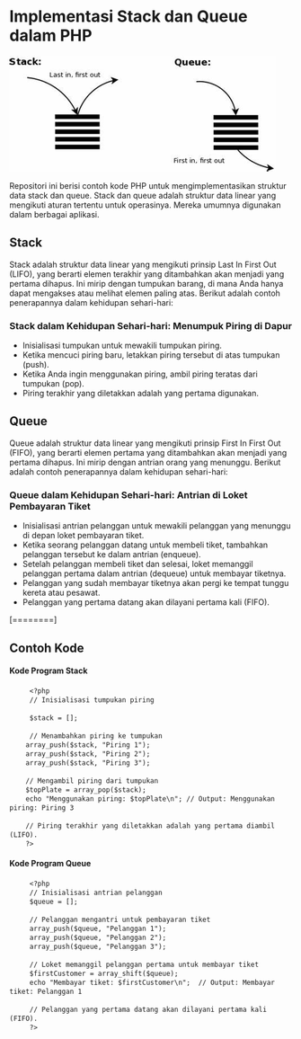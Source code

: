 # Implementasi Stack dan Queue dalam PHP

![Stack dan Queue](image/img1.jpeg)

Repositori ini berisi contoh kode PHP untuk mengimplementasikan struktur data stack dan queue. Stack dan queue adalah struktur data linear yang mengikuti aturan tertentu untuk operasinya. Mereka umumnya digunakan dalam berbagai aplikasi.

## Stack

Stack adalah struktur data linear yang mengikuti prinsip Last In First Out (LIFO), yang berarti elemen terakhir yang ditambahkan akan menjadi yang pertama dihapus. Ini mirip dengan tumpukan barang, di mana Anda hanya dapat mengakses atau melihat elemen paling atas. Berikut adalah contoh penerapannya dalam kehidupan sehari-hari:

### Stack dalam Kehidupan Sehari-hari: Menumpuk Piring di Dapur

- Inisialisasi tumpukan untuk mewakili tumpukan piring.
- Ketika mencuci piring baru, letakkan piring tersebut di atas tumpukan (push).
- Ketika Anda ingin menggunakan piring, ambil piring teratas dari tumpukan (pop).
- Piring terakhir yang diletakkan adalah yang pertama digunakan.

## Queue

Queue adalah struktur data linear yang mengikuti prinsip First In First Out (FIFO), yang berarti elemen pertama yang ditambahkan akan menjadi yang pertama dihapus. Ini mirip dengan antrian orang yang menunggu. Berikut adalah contoh penerapannya dalam kehidupan sehari-hari:

### Queue dalam Kehidupan Sehari-hari: Antrian di Loket Pembayaran Tiket

- Inisialisasi antrian pelanggan untuk mewakili pelanggan yang menunggu di depan loket pembayaran tiket.
- Ketika seorang pelanggan datang untuk membeli tiket, tambahkan pelanggan tersebut ke dalam antrian (enqueue).
- Setelah pelanggan membeli tiket dan selesai, loket memanggil pelanggan pertama dalam antrian (dequeue) untuk membayar tiketnya.
- Pelanggan yang sudah membayar tiketnya akan pergi ke tempat tunggu kereta atau pesawat.
- Pelanggan yang pertama datang akan dilayani pertama kali (FIFO).

[========]

## Contoh Kode

#### Kode Program Stack

    	 <?php
    	 // Inisialisasi tumpukan piring

    	 $stack = [];

    	 // Menambahkan piring ke tumpukan
    	array_push($stack, "Piring 1");
    	array_push($stack, "Piring 2");
    	array_push($stack, "Piring 3");

    	// Mengambil piring dari tumpukan
    	$topPlate = array_pop($stack);
    	echo "Menggunakan piring: $topPlate\n"; // Output: Menggunakan piring: Piring 3

    	// Piring terakhir yang diletakkan adalah yang pertama diambil (LIFO).
    	?>

#### Kode Program Queue

    	 <?php
    	 // Inisialisasi antrian pelanggan
    	 $queue = [];

    	 // Pelanggan mengantri untuk pembayaran tiket
    	 array_push($queue, "Pelanggan 1");
    	 array_push($queue, "Pelanggan 2");
    	 array_push($queue, "Pelanggan 3");

    	 // Loket memanggil pelanggan pertama untuk membayar tiket
    	 $firstCustomer = array_shift($queue);
    	 echo "Membayar tiket: $firstCustomer\n";  // Output: Membayar tiket: Pelanggan 1

    	 // Pelanggan yang pertama datang akan dilayani pertama kali (FIFO).
    	 ?>
